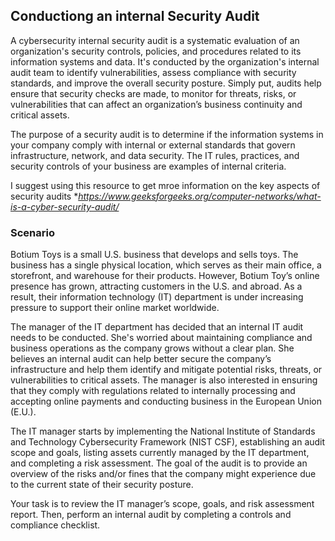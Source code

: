 ## Conductiong an internal Security Audit

A cybersecurity internal security audit is a systematic evaluation of an organization's security controls, policies, and procedures related to its information systems and data. It's conducted by the organization's internal audit team to identify vulnerabilities, assess compliance with security standards, and improve the overall security posture. Simply put, audits help ensure that security checks are made, to monitor for threats, risks, or vulnerabilities that can affect an organization’s business continuity and critical assets. 


The purpose of a security audit is to determine if the information systems in your company comply with internal or external standards that govern infrastructure, network, and data security. The IT rules, practices, and security controls of your business are examples of internal criteria.

I suggest using this resource to get mroe information on the key aspects of security audits **https://www.geeksforgeeks.org/computer-networks/what-is-a-cyber-security-audit/*




### Scenario 

Botium Toys is a small U.S. business that develops and sells toys. The business has a single physical location, which serves as their main office, a storefront, and warehouse for their products. However, Botium Toy’s online presence has grown, attracting customers in the U.S. and abroad. As a result, their information technology (IT) department is under increasing pressure to support their online market worldwide. 

The manager of the IT department has decided that an internal IT audit needs to be conducted. She's worried about maintaining compliance and business operations as the company grows without a clear plan. She believes an internal audit can help better secure the company’s infrastructure and help them identify and mitigate potential risks, threats, or vulnerabilities to critical assets. The manager is also interested in ensuring that they comply with regulations related to internally processing and accepting online payments and conducting business in the European Union (E.U.).   

The IT manager starts by implementing the National Institute of Standards and Technology Cybersecurity Framework (NIST CSF), establishing an audit scope and goals, listing assets currently managed by the IT department, and completing a risk assessment. The goal of the audit is to provide an overview of the risks and/or fines that the company might experience due to the current state of their security posture.

Your task is to review the IT manager’s scope, goals, and risk assessment report. Then, perform an internal audit by completing a controls and compliance checklist. 


















